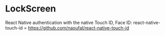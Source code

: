 # LockScreen


React Native authentication with the native Touch ID, Face ID: react-native-touch-id = https://github.com/naoufal/react-native-touch-id
